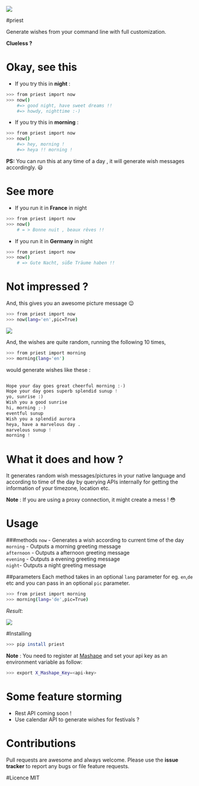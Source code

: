 ![](http://assets.flatcartoon.com/images/3.png)

#priest

Generate wishes from your command line with full customization.

**Clueless ?**

# Okay, see this
- If you try this in **night** :

```bash
>>> from priest import now
>>> now()
    #=> good night, have sweet dreams !!
    #=> howdy, nighttime :-)
```

- If you try this in **morning** :

```bash
>>> from priest import now
>>> now()
    #=> hey, morning !
    #=> heya !! morning !
```
        
**PS:** You can run this at any time of a day , it will generate wish messages accordingly. :smiley:

# See more
- If you run it in **France** in night
    
```bash
>>> from priest import now
>>> now()
    # = > Bonne nuit , beaux rêves !!
```

- If you run it in **Germany** in night

```bash
>>> from priest import now
>>> now()
    # => Gute Nacht, süße Träume haben !!
```
        

# Not impressed ?
And, this gives you an awesome picture message :wink:

```bash
>>> from priest import now
>>> now(lang='en',pic=True)
```
    
![](http://i.imgur.com/pG2FRcr.jpg)

And, the wishes are quite random, running the following 10 times,

```bash
>>> from priest import morning
>>> morning(lang='en')
```

would generate wishes like these :

```python

Hope your day goes great cheerful morning :-)
Hope your day goes superb splendid sunup !
yo, sunrise :)
Wish you a good sunrise 
hi, morning ;-)
eventful sunup 
Wish you a splendid aurora 
heya, have a marvelous day .
marvelous sunup !
morning !

```


# What it does and how ?
It generates random wish messages/pictures in your native language and according to time of the day by querying APIs internally for getting the information of your timezone, location etc.

**Note** : If you are using a proxy connection, it might create a mess ! :flushed:

# Usage
###methods
`now` -  Generates a wish according to current time of the day    
`morning` -  Outputs a morning greeting message   
`afternoon` -  Outputs a afternoon greeting message   
`evening` -  Outputs a evening greeting message  
`night`-  Outputs a night greeting message   

##parameters 
Each method takes in an optional `lang` parameter for eg. `en`,`de` etc and you can pass in an optional `pic` parameter.

```bash
>>> from priest import morning
>>> morning(lang='de',pic=True)
```
*Result*:

![](http://i.imgur.com/hv8URIf.jpg)


#Installing

```bash
>>> pip install priest
```

**Note** : You need to register at [Mashape](https://www.mashape.com) and set your api key as an environment variable as follow:

```bash
>>> export X_Mashape_Key=<api-key>
```
    
# Some feature storming
- Rest API coming soon !
- Use calendar API to generate wishes for festivals ?

# Contributions
Pull requests are awesome and always welcome. Please use the **issue tracker** to report any bugs or file feature requests.

#Licence 
MIT



